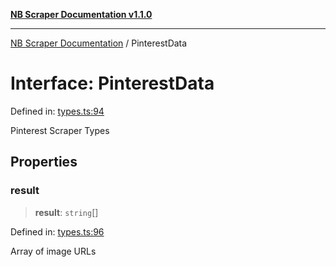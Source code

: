 [**NB Scraper Documentation v1.1.0**](../README.md)

***

[NB Scraper Documentation](../globals.md) / PinterestData

# Interface: PinterestData

Defined in: [types.ts:94](https://github.com/Chakszzz/NB-Scraper/blob/06c561b9f0d22405d402fc768994dc101fb84509/app/types.ts#L94)

Pinterest Scraper Types

## Properties

### result

> **result**: `string`[]

Defined in: [types.ts:96](https://github.com/Chakszzz/NB-Scraper/blob/06c561b9f0d22405d402fc768994dc101fb84509/app/types.ts#L96)

Array of image URLs
